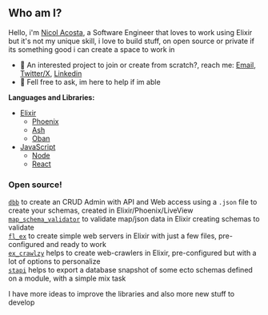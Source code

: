 ## Who am I?

Hello, i'm [Nicol Acosta](https://nicolkill.github.io), a Software Engineer that loves to work using Elixir but it's not my unique skill, i love to build stuff, on open source or private if its something good i can create a space to work in

- 💼 An interested project to join or create from scratch?, reach me: [Email](mailto:nicolacosta8@gmail.com), [Twitter/X](https://twitter.com/nicolkill), [Linkedin](https://www.linkedin.com/in/nicolkill/)  
- 💬 Fell free to ask, im here to help if im able

**Languages and Libraries:**  
- [Elixir](https://elixir-lang.org/)
  - [Phoenix](https://www.phoenixframework.org/)
  - [Ash](https://www.ash-hq.org/)
  - [Oban](https://github.com/sorentwo/oban)
- [JavaScript](https://developer.mozilla.org/es/docs/Web/JavaScript)
  - [Node](https://nodejs.org/en)
  - [React](https://react.dev/)

### Open source!

[`dbb`](https://github.com/nicolkill/dbb) to create an CRUD Admin with API and Web access using a `.json` file to create your schemas, created in Elixir/Phoenix/LiveView  
[`map_schema_validator`](https://github.com/nicolkill/map_schema_validator) to validate map/json data in Elixir creating schemas to validate  
[`fl_ex`](https://github.com/nicolkill/fl_ex) to create simple web servers in Elixir with just a few files, pre-configured and ready to work  
[`ex_crawlzy`](https://github.com/nicolkill/ex_crawlzy) helps to create web-crawlers in Elixir, pre-configured but with a lot of options to personalize  
[`stapi`](https://github.com/nicolkill/stapi) helps to export a database snapshot of some ecto schemas defined on a module, with a simple mix task  

I have more ideas to improve the libraries and also more new stuff to develop
